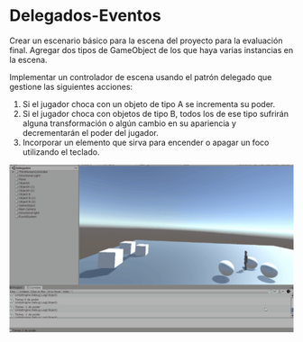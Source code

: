 # Delegados-Eventos

Crear un escenario básico para la escena del proyecto para la evaluación final.
Agregar dos tipos de GameObject de los que haya varias instancias en la escena.

Implementar un controlador de escena usando el patrón delegado que gestione las siguientes acciones:

1. Si el jugador choca con un objeto de tipo A se incrementa su poder.
2. Si el jugador choca con objetos de tipo B, todos los de ese tipo sufrirán alguna transformación o algún cambio en su apariencia y decrementarán el poder del jugador.
3. Incorporar un elemento que sirva para encender o apagar un foco utilizando el teclado.

![](delegados.gif)

